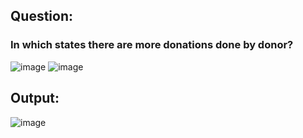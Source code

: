 ## Question:
### In which states there are more donations done by donor?
![image](https://github.com/user-attachments/assets/95b52f61-d16c-4de6-b0a9-9c3059092a4e)
![image](https://github.com/user-attachments/assets/b8e506d7-0510-4c46-9016-327d9c67aff1)

## Output:
![image](https://github.com/user-attachments/assets/222d927a-d145-43a2-b0dd-4b5cd099f8e1)
